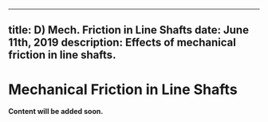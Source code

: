 -----
title: D) Mech. Friction in Line Shafts
date:  June 11th, 2019
description: Effects of mechanical friction in line shafts.
-----

# Mechanical Friction in Line Shafts


**Content will be added soon.**

